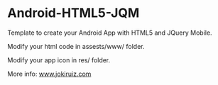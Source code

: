 Android-HTML5-JQM
=================

Template to create your Android App with HTML5  and JQuery Mobile.

Modify your html code in assests/www/ folder.

Modify your app icon in res/ folder.


More info: www.jokiruiz.com
